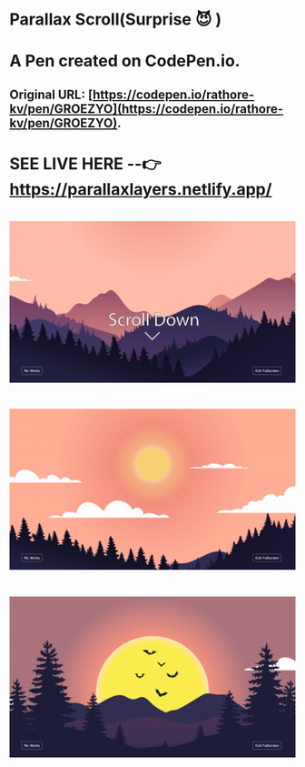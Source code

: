 # Parallax Scroll(Surprise 😈 )

# A Pen created on CodePen.io. 
## Original URL: [https://codepen.io/rathore-kv/pen/GROEZYO](https://codepen.io/rathore-kv/pen/GROEZYO).


# SEE LIVE HERE    --👉         https://parallaxlayers.netlify.app/

# ![Preview](preview1.png)

# ![Preview](preview2.png)


# ![Preview](preview3.png)
